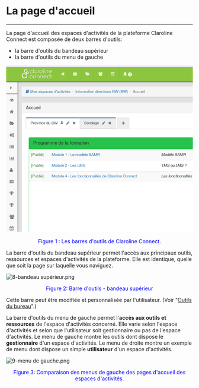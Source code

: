 # La page d'accueil

---

La page d'accueil des espaces d'activités de la plateforme Claroline Connect est composée de deux barres d'outils:

* la barre d'outils du bandeau supérieur
* la barre d'outils du menu de gauche

![](images/fig1.png)

<p style="text-align: center; color: blue">Figure 1 : Les barres d'outils de Claroline Connect.</p>

La barre d'outils du bandeau supérieur permet l'accès aux principaux outils, ressources et espaces d'activités de la plateforme.
Elle est identique, quelle que soit la page sur laquelle vous naviguez.

![8-bandeau supérieur.png](http://www.claroline.net/uploads/custom/images/1762.png)

<p style="text-align: center; color: blue">Figure 2: Barre d'outils - bandeau supérieur</p>

Cette barre peut être modifiée et personnalisée par l'utilisateur. (Voir "[Outils du bureau](../bureau/personnaliser_bureau.md)".)

La barre d'outils du menu de gauche permet l'**accès aux outils et ressources** de l'espace d'activités concerné. Elle varie selon l'espace d'activités et selon que l'utilisateur soit gestionnaire ou pas de l'espace d'activités.
Le menu de gauche montre les outils dont dispose le **gestionnaire** d'un espace d'activités.
Le menu de droite montre un exemple de menu dont dispose un simple **utilisateur** d'un espace d'activités.

![9-menu de gauche.png](http://www.claroline.net/uploads/custom/images/1392.png)

<p style="text-align: center; color: blue">Figure 3: Comparaison des menus de gauche des pages d'accueil des espaces d'activités.</p>
